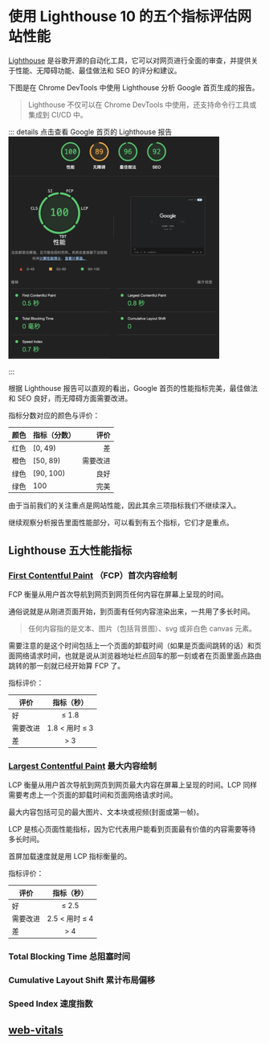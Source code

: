 # 使用 Lighthouse 10 的五个指标评估网站性能

[Lighthouse](https://github.com/GoogleChrome/lighthouse) 是谷歌开源的自动化工具，它可以对网页进行全面的审查，并提供关于性能、无障碍功能、最佳做法和 SEO 的评分和建议。

下图是在 Chrome DevTools 中使用 Lighthouse 分析 Google 首页生成的报告。

> Lighthouse 不仅可以在 Chrome DevTools 中使用，还支持命令行工具或集成到 CI/CD 中。

::: details 点击查看 Google 首页的 Lighthouse 报告
<img src='./assets/lighthouse.png' width='420px' />

:::

根据 Lighthouse 报告可以直观的看出，Google 首页的性能指标完美，最佳做法和 SEO 良好，而无障碍方面需要改进。

指标分数对应的颜色与评价：

| 颜色 | 指标（分数） |     评价 |
| :--: | ------------ | -------: |
| 红色 | [0, 49)      |       差 |
| 橙色 | [50, 89)     | 需要改进 |
| 绿色 | [90, 100)    |     良好 |
| 绿色 | 100          |     完美 |

由于当前我们的关注重点是网站性能，因此其余三项指标我们不继续深入。

继续观察分析报告里面性能部分，可以看到有五个指标，它们才是重点。

## Lighthouse 五大性能指标

### [First Contentful Paint](https://web.dev/articles/fcp?hl=zh-cn) （FCP）首次内容绘制

FCP 衡量从用户首次导航到网页到网页任何内容在屏幕上呈现的时间。

通俗说就是从刚进页面开始，到页面有任何内容渲染出来，一共用了多长时间。

> 任何内容指的是文本、图片（包括背景图）、svg 或非白色 canvas 元素。

需要注意的是这个时间包括上一个页面的卸载时间（如果是页面间跳转的话）和页面网络请求时间，也就是说从浏览器地址栏点回车的那一刻或者在页面里面点路由跳转的那一刻就已经开始算 FCP 了。

指标评价：

| 评价     |   指标（秒）   |
| -------- | :------------: |
| 好       |     ≤ 1.8      |
| 需要改进 | 1.8 < 用时 ≤ 3 |
| 差       |      > 3       |

### [Largest Contentful Paint](https://web.dev/articles/lcp?hl=zh-cn) 最大内容绘制

LCP 衡量从用户首次导航到网页到网页最大内容在屏幕上呈现的时间。LCP 同样需要考虑上一个页面的卸载时间和页面网络请求时间。

最大内容包括可见的最大图片、文本块或视频(封面或第一帧)。

LCP 是核心页面性能指标，因为它代表用户能看到页面最有价值的内容需要等待多长时间。

首屏加载速度就是用 LCP 指标衡量的。

指标评价：

| 评价     |   指标（秒）   |
| -------- | :------------: |
| 好       |     ≤ 2.5      |
| 需要改进 | 2.5 < 用时 ≤ 4 |
| 差       |      > 4       |

### Total Blocking Time 总阻塞时间

### Cumulative Layout Shift 累计布局偏移

### Speed Index 速度指数

## [web-vitals](https://github.com/GoogleChrome/web-vitals)
